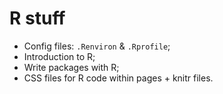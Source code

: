 R stuff
=======

* Config files: `.Renviron` & `.Rprofile`;
* Introduction to R;
* Write packages with R;
* CSS files for R code within pages + knitr files.
